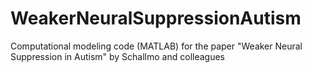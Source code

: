 # WeakerNeuralSuppressionAutism
Computational modeling code (MATLAB) for the paper "Weaker Neural Suppression in Autism" by Schallmo and colleagues
